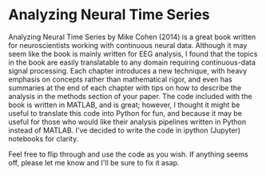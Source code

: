 # Analyzing Neural Time Series

Analyzing Neural Time Series by Mike Cohen (2014) is a great book written for neuroscientists working with continuous neural data. 
Although it may seem like the book is mainly written for EEG analysis, I found that the topics in the book are easily translatable to any domain requiring continuous-data signal processing.
Each chapter introduces a new technique, with heavy emphasis on concepts rather than mathematical rigor, and even has summaries at the end of each chapter with tips on how to describe the analysis in the methods section of your paper.
The code included with the book is written in MATLAB, and is great; 
however, I thought it might be useful to translate this code into Python for fun, and because it may be useful for those who would like their analysis pipelines written in Python instead of MATLAB.
I've decided to write the code in ipython (Jupyter) notebooks for clarity. 

Feel free to flip through and use the code as you wish.
If anything seems off, please let me know and I'll be sure to fix it asap.
